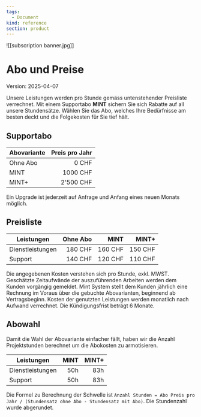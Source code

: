 ```yaml
---
tags:
  - Document
kind: reference
section: product
---
```


![[subscription banner.jpg]]

# Abo und Preise

Version: 2025-04-07

Unsere Leistungen werden pro Stunde gemäss untenstehender Preisliste verrechnet. Mit einem Supportabo **MINT** sichern Sie sich Rabatte auf all unsere Stundensätze. Wählen Sie das Abo, welches Ihre Bedürfnisse am besten deckt und die Folgekosten für Sie tief hält.

## Supportabo

| Abovariante | Preis pro Jahr |
| ----------- | -------------: |
| Ohne Abo    |          0 CHF |
| MINT        |       1000 CHF |
| MINT+       |      2'500 CHF |

Ein Upgrade ist jederzeit auf Anfrage und Anfang eines neuen Monats möglich.

## Preisliste

| Leistungen       | Ohne Abo |    MINT |   MINT+ |
| ---------------- | -------: | ------: | ------: |
| Dienstleistungen |  180 CHF | 160 CHF | 150 CHF |
| Support          |  140 CHF | 120 CHF | 110 CHF |

Die angegebenen Kosten verstehen sich pro Stunde, exkl. MWST. Geschätzte Zeitaufwände der auszuführenden Arbeiten werden dem Kunden vorgängig gemeldet. Mint System stellt dem Kunden jährlich eine Rechnung im Voraus über die gebuchte Abovarianten, beginnend ab Vertragsbeginn. Kosten der genutzten Leistungen werden monatlich nach Aufwand verrechnet. Die Kündigungsfrist beträgt 6 Monate.

## Abowahl

Damit die Wahl der Abovariante einfacher fällt, haben wir die Anzahl Projektstunden berechnet um die Abokosten zu armotisieren.

| Leistungen       | MINT | MINT+ |
| ---------------- | ---: | ----: |
| Dienstleistungen |  50h |   83h |
| Support          |  50h |   83h |

Die Formel zu Berechnung der Schwelle ist `Anzahl Stunden = Abo Preis pro Jahr / (Stundensatz ohne Abo - Stundensatz mit Abo)`. Die Stundenzahl wurde abgerundet.

